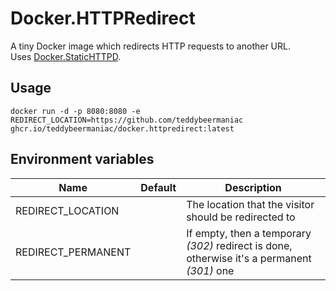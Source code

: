 # Docker.HTTPRedirect
A tiny Docker image which redirects HTTP requests to another URL.\
Uses [Docker.StaticHTTPD].

## Usage
```
docker run -d -p 8080:8080 -e REDIRECT_LOCATION=https://github.com/teddybeermaniac ghcr.io/teddybeermaniac/docker.httpredirect:latest
```

## Environment variables
|Name|Default|Description|
|-|-|-|
|REDIRECT_LOCATION||The location that the visitor should be redirected to|
|REDIRECT_PERMANENT||If empty, then a temporary _(302)_ redirect is done, otherwise it's a permanent _(301)_ one|

[Docker.StaticHTTPD]: https://github.com/teddybeermaniac/Docker.StaticHTTPD

